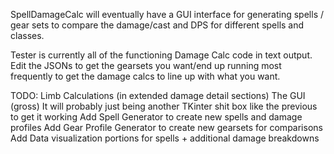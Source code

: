 SpellDamageCalc will eventually have a GUI interface for generating spells / gear sets to compare the damage/cast and DPS for different spells and classes. 

Tester is currently all of the functioning Damage Calc code in text output. 
Edit the JSONs to get the gearsets you want/end up running most frequently to get the damage calcs to line up with what you want. 


TODO: 
    Limb Calculations (in extended damage detail sections)
    The GUI (gross)
    It will probably just being another TKinter shit box like the previous to get it working
    Add Spell Generator to create new spells and damage profiles 
    Add Gear Profile Generator to create new gearsets for comparisons 
    Add Data visualization portions for spells + additional damage breakdowns
